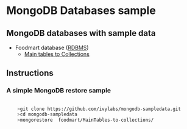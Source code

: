 # MongoDB Databases sample

## MongoDB databases with sample data

- Foodmart database ([RDBMS](https://github.com/pentaho/mondrian/blob/master/demo/FoodMartCreateData.zip))
	* [Main tables to Collections](https://github.com/ivylabs/mongodb-sampledata/blob/master/foodmart/MainTables-to-collections)


## Instructions

### A simple MongoDB restore sample
```bash
	
	>git clone https://github.com/ivylabs/mongodb-sampledata.git
	>cd mongodb-sampledata
	>mongorestore  foodmart/MainTables-to-collections/

```